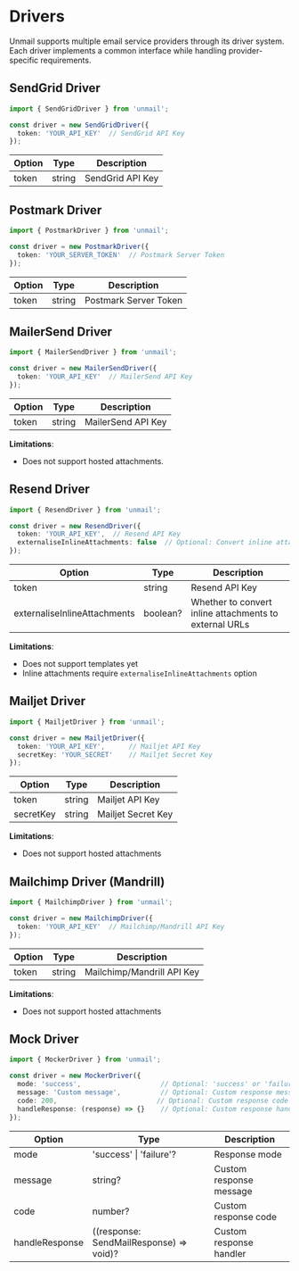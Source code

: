 # Drivers

Unmail supports multiple email service providers through its driver system. Each driver implements a common interface while handling provider-specific requirements.

## SendGrid Driver
```typescript
import { SendGridDriver } from 'unmail';

const driver = new SendGridDriver({
  token: 'YOUR_API_KEY'  // SendGrid API Key
});
```

| Option | Type | Description |
|--------|------|-------------|
| token | string | SendGrid API Key |

## Postmark Driver
```typescript
import { PostmarkDriver } from 'unmail';

const driver = new PostmarkDriver({
  token: 'YOUR_SERVER_TOKEN'  // Postmark Server Token
});
```

| Option | Type | Description |
|--------|------|-------------|
| token | string | Postmark Server Token |

## MailerSend Driver
```typescript
import { MailerSendDriver } from 'unmail';

const driver = new MailerSendDriver({
  token: 'YOUR_API_KEY'  // MailerSend API Key
});
```

| Option | Type | Description |
|--------|------|-------------|
| token | string | MailerSend API Key |

**Limitations**:
- Does not support hosted attachments.

## Resend Driver
```typescript
import { ResendDriver } from 'unmail';

const driver = new ResendDriver({
  token: 'YOUR_API_KEY',  // Resend API Key
  externaliseInlineAttachments: false  // Optional: Convert inline attachments to external URLs
});
```

| Option | Type | Description |
|--------|------|-------------|
| token | string | Resend API Key |
| externaliseInlineAttachments | boolean? | Whether to convert inline attachments to external URLs |

**Limitations**:
- Does not support templates yet
- Inline attachments require `externaliseInlineAttachments` option

## Mailjet Driver
```typescript
import { MailjetDriver } from 'unmail';

const driver = new MailjetDriver({
  token: 'YOUR_API_KEY',      // Mailjet API Key
  secretKey: 'YOUR_SECRET'    // Mailjet Secret Key
});
```

| Option | Type | Description |
|--------|------|-------------|
| token | string | Mailjet API Key |
| secretKey | string | Mailjet Secret Key |

**Limitations**:
- Does not support hosted attachments

## Mailchimp Driver (Mandrill)
```typescript
import { MailchimpDriver } from 'unmail';

const driver = new MailchimpDriver({
  token: 'YOUR_API_KEY'  // Mailchimp/Mandrill API Key
});
```

| Option | Type | Description |
|--------|------|-------------|
| token | string | Mailchimp/Mandrill API Key |

**Limitations**:
- Does not support hosted attachments

## Mock Driver
```typescript
import { MockerDriver } from 'unmail';

const driver = new MockerDriver({
  mode: 'success',                    // Optional: 'success' or 'failure'
  message: 'Custom message',          // Optional: Custom response message
  code: 200,                         // Optional: Custom response code
  handleResponse: (response) => {}    // Optional: Custom response handler
});
```

| Option | Type | Description |
|--------|------|-------------|
| mode | 'success' \| 'failure'? | Response mode |
| message | string? | Custom response message |
| code | number? | Custom response code |
| handleResponse | ((response: SendMailResponse) => void)? | Custom response handler |
